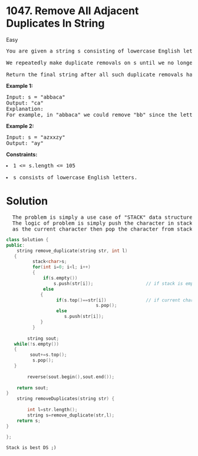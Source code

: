 
# 1047. Remove All Adjacent Duplicates In String

Easy

<pre>You are given a string s consisting of lowercase English letters. A duplicate removal consists of choosing two adjacent and equal letters and removing them.

We repeatedly make duplicate removals on s until we no longer can.

Return the final string after all such duplicate removals have been made. It can be proven that the answer is unique.
</pre>
 

<b>Example 1:</b>

<pre>Input: s = "abbaca"
Output: "ca"
Explanation: 
For example, in "abbaca" we could remove "bb" since the letters are adjacent and equal, and this is the only possible move.  The result of this move is that the string is "aaca", of which only "aa" is possible, so the final string is "ca".</pre>

<b>Example 2:</b>

<pre>Input: s = "azxxzy"
Output: "ay"</pre>
 

<b>Constraints:</b>

<pre><li>1 <= s.length <= 105</li>
<li>s consists of lowercase English letters.</li></pre>

# Solution
<pre>
  The problem is simply a use case of "STACK" data structure.
  The logic of problem is simply push the character in stack if it is empty or stack top is not same. If stack top is same
  as the current character then pop the character from stack top. ( Easy Peasy ) :)
</pre>
```cpp
class Solution {
public:
    string remove_duplicate(string str, int l)
   {
          stack<char>s;
          for(int i=0; i<l; i++)
          {
              if(s.empty())
                  s.push(str[i]);                    // if stack is empty push the character in stack
              else
             {
                   if(s.top()==str[i])               // if current character is same as stack top pop it
                                  s.pop();
                   else
                      s.push(str[i]);
             }
          }
   
        string sout;
   while(!s.empty())
   {
         sout+=s.top();
          s.pop();
   } 
   
        reverse(sout.begin(),sout.end());
   
    return sout;
}
    string removeDuplicates(string str) {
        
        int l=str.length();
        string s=remove_duplicate(str,l);
    return s;
}
      
};
```
``` Stack is best DS ;) ```
